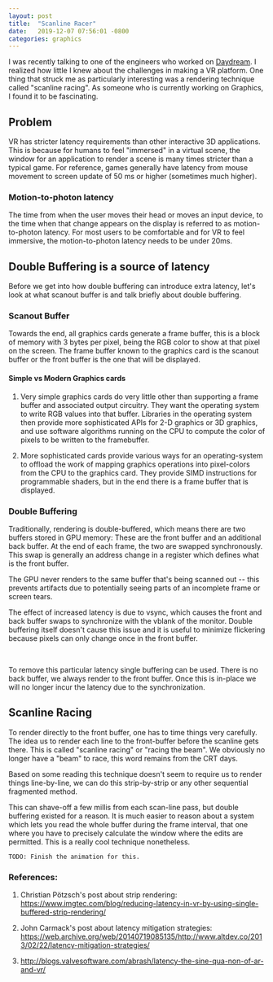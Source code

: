```yaml
---
layout: post
title:  "Scanline Racer"
date:   2019-12-07 07:56:01 -0800
categories: graphics
---
```


I was recently talking to one of the engineers who worked on [Daydream](https://en.wikipedia.org/wiki/Google_Daydream). I realized how little I knew about the challenges in making a VR platform. One thing that struck me as particularly interesting was a rendering technique called "scanline racing". As someone who is currently working on Graphics, I found it to be fascinating.

Problem
-------

VR has stricter latency requirements than other interactive 3D applications. This is because for humans to feel "immersed" in a virtual scene, the window for an application to render a scene is many times stricter than a typical game. For reference, games generally have latency from mouse movement to screen update of 50 ms or higher (sometimes much higher).

### Motion-to-photon latency

The time from when the user moves their head or moves an input device, to the time when that change appears on the display is referred to as motion-to-photon latency. For most users to be comfortable and for VR to feel immersive, the motion-to-photon latency needs to be under 20ms.

Double Buffering is a source of latency
---------------------------------------

Before we get into how double buffering can introduce extra latency, let's look at what scanout buffer is and talk briefly about double buffering.

### Scanout Buffer

Towards the end, all graphics cards generate a frame buffer, this is a block of memory with 3 bytes per pixel, being the RGB color to show at that pixel on the screen. The frame buffer known to the graphics card is the scanout buffer or the front buffer is the one that will be displayed.

#### Simple vs Modern Graphics cards

1.  Very simple graphics cards do very little other than supporting a frame buffer and associated output circuitry. They want the operating system to write RGB values into that buffer. Libraries in the operating system then provide more sophisticated APIs for 2-D graphics or 3D graphics, and use software algorithms running on the CPU to compute the color of pixels to be written to the framebuffer.

2.  More sophisticated cards provide various ways for an operating-system to offload the work of mapping graphics operations into pixel-colors from the CPU to the graphics card. They provide SIMD instructions for programmable shaders, but in the end there is a frame buffer that is displayed.

### Double Buffering

Traditionally, rendering is double-buffered, which means there are two buffers stored in GPU memory: These are the front buffer and an additional back buffer. At the end of each frame, the two are swapped synchronously. This swap is generally an address change in a register which defines what is the front buffer.

The GPU never renders to the same buffer that's being scanned out -- this prevents artifacts due to potentially seeing parts of an incomplete frame or screen tears.

The effect of increased latency is due to vsync, which causes the front and back buffer swaps to synchronize with the vblank of the monitor. Double buffering itself doesn't cause this issue and it is useful to minimize flickering because pixels can only change once in the front buffer.

<center>
  <canvas id="double_buffer_canvas"  width="500" height="500">
  </canvas>

  <p id="double_buffer_info">&nbsp;</p>
</center>

<script src="/assets/js/main-bundle.js"></script>

<script>
  window.RenderDblBuffer();
</script>

To remove this particular latency single buffering can be used. There is no back buffer, we always render to the front buffer. Once this is in-place we will no longer incur the latency due to the synchronization.

Scanline Racing
---------------

To render directly to the front buffer, one has to time things very carefully. The idea us to render each line to the front-buffer before the scanline gets there. This is called "scanline racing" or "racing the beam". We obviously no longer have a "beam" to race, this word remains from the CRT days.

Based on some reading this technique doesn't seem to require us to render things line-by-line, we can do this strip-by-strip or any other sequential fragmented method.

This can shave-off a few millis from each scan-line pass, but double buffering existed for a reason. It is much easier to reason about a system which lets you read the whole buffer during the frame interval, that one where you have to precisely calculate the window where the edits are permitted. This is a really cool technique nonetheless.

```
TODO: Finish the animation for this.
```

### References:

1.  Christian Pötzsch's post about strip rendering: <https://www.imgtec.com/blog/reducing-latency-in-vr-by-using-single-buffered-strip-rendering/>

2.  John Carmack's post about latency mitigation strategies: <https://web.archive.org/web/20140719085135/http://www.altdev.co/2013/02/22/latency-mitigation-strategies/>

3.  <http://blogs.valvesoftware.com/abrash/latency-the-sine-qua-non-of-ar-and-vr/>
